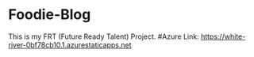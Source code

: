 # Foodie-Blog
This is my FRT (Future Ready Talent) Project. 
#Azure Link: https://white-river-0bf78cb10.1.azurestaticapps.net
